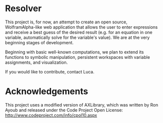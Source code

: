 Resolver
========

This project is, for now, an attempt to create an open source, WolframAlpha-like web application that allows the user to enter expressions and receive a best guess of the desired result (e.g. for an equation in one variable, automatically solve for the variable's value). We are at the very beginning stages of development. 

Beginning with basic well-known computations, we plan to extend its functions to symbolic manipulation, persistent workspaces with variable assignments, and visualization.

If you would like to contribute, contact Luca.

Acknowledgements
================
This project uses a modified version of AXLibrary, which was written by Ron Ayoub and released under the Code Project Open License: http://www.codeproject.com/info/cpol10.aspx
